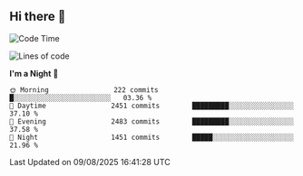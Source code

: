 ## Hi there 👋

<!--
**Wangmerlyn/Wangmerlyn** is a ✨ _special_ ✨ repository because its `README.md` (this file) appears on your GitHub profile.

Here are some ideas to get you started:

- 🔭 I’m currently working on ...
- 🌱 I’m currently learning ...
- 👯 I’m looking to collaborate on ...
- 🤔 I’m looking for help with ...
- 💬 Ask me about ...
- 📫 How to reach me: ...
- 😄 Pronouns: ...
- ⚡ Fun fact: ...
-->
<!--START_SECTION:waka-->
![Code Time](http://img.shields.io/badge/Code%20Time-482%20hrs%2038%20mins-blue)

![Lines of code](https://img.shields.io/badge/From%20Hello%20World%20I%27ve%20Written-41.4%20million%20lines%20of%20code-blue)

**I'm a Night 🦉** 

```text
🌞 Morning                222 commits         █░░░░░░░░░░░░░░░░░░░░░░░░   03.36 % 
🌆 Daytime                2451 commits        █████████░░░░░░░░░░░░░░░░   37.10 % 
🌃 Evening                2483 commits        █████████░░░░░░░░░░░░░░░░   37.58 % 
🌙 Night                  1451 commits        █████░░░░░░░░░░░░░░░░░░░░   21.96 % 
```



 Last Updated on 09/08/2025 16:41:28 UTC
<!--END_SECTION:waka-->
